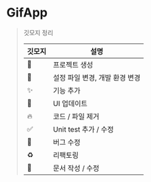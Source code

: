 # GifApp
> 깃모지 정리
>
> | 깃모지     | 설명                           |
> | ---------- | ------------------------------ |
> | :tada:     | 프로젝트 생성                  |
> | 🔧          | 설정 파일 변경, 개발 환경 변경 |
> | :sparkles: | 기능 추가                      |
> | 💄          | UI 업데이트                    |
> | :fire:     | 코드 / 파일 제거               |
> | ✅          | Unit test 추가 / 수정          |
> | 🐛          | 버그 수정                      |
> | ♻️          | 리팩토링                       |
> | 📝          | 문서 작성 / 수정               |

